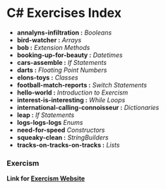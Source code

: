 # C# Exercises Index

+ **annalyns-infiltration :** *Booleans*
+ **bird-watcher :** *Arrays*
+ **bob :** *Extension Methods*
+ **booking-up-for-beauty :** *Datetimes*
+ **cars-assemble :** *If Statements*
+ **darts :** *Floating Point Numbers*
+ **elons-toys :** *Classes*
+ **football-match-reports :** *Switch Statements*
+ **hello-world :** *Introduction to Exercism*
+ **interest-is-interesting :** *While Loops*
+ **international-calling-connoisseur :** *Dictionaries*
+ **leap :** *If Statements*
+ **logs-logs-logs** *Enums*
+ **need-for-speed** *Constructors*
+ **squeaky-clean :** *StringBuilders*
+ **tracks-on-tracks-on-tracks :** *Lists*

### Exercism

**Link for [Exercism Website](https://exercism.org/)**